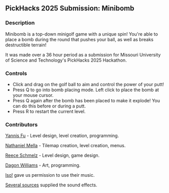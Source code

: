 ## PickHacks 2025 Submission: Minibomb
### Description
Minibomb is a top-down minigolf game with a unique spin! You're able to place a bomb during the round that pushes your ball, as well as breaks destructible terrain!

It was made over a 36 hour period as a submission for Missouri University of Science and Technology's PickHacks 2025 Hackathon.

### Controls
- Click and drag on the golf ball to aim and control the power of your putt!
- Press Q to go into bomb placing mode. Left click to place the bomb at your mouse cursor.
- Press Q again after the bomb has been placed to make it explode! You can do this before or during a putt.
- Press R to restart the current level.

### Contributors
[Yannis Fu](https://github.com/yfu03) - Level design, level creation, programming.

[Nathaniel Mella](https://github.com/CatNat17) - Tilemap creation, level creation, menus.

[Reece Schmelz](https://github.com/undampedstraw) - Level design, game design.

[Dagon Williams](https://github.com/UltraDagon) - Art, programming.

[Iso!](https://open.spotify.com/artist/2hVOhzRSsYu7qAvdyL3g6u?si=ZMkTVNqeTo2hJC42WbykOw) gave us permission to use their music.

[Several sources](https://docs.google.com/document/d/1rjVh_UC36vSpgp3z3EikmHOWt90su5P9vK5WFwrSOpI) supplied the sound effects.

